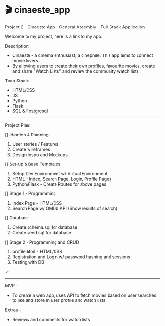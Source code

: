 # 🎬 cinaeste_app
Project 2 - Cinaeste App - General Assembly - Full-Stack Application

Welcome to my project, here is a link to my app.

Description: 
- Cinaeste - a cinema enthusiast; a cinephile. This app aims to connect movie lovers. 
- By allowing users to create their own profiles, favourite movies, create and share "Watch Lists" and review the community watch lists.

Tech Stack: 
- HTML/CSS
- JS
- Python
- Flask
- SQL & Postgresql

__________________________

Project Plan:

[] Ideation & Planning
1. User stories / Features
2. Create wireframes
3. Design Inspo and Mockups

[] Set-up & Base Templates
1. Setup Dev Environment w/ Virtual Environment
2. HTML - Index, Search Page, Login, Profile Pages
3. Python/Flask - Create Routes for above pages

[] Stage 1 - Programming
1. Index Page - HTML/CSS
2. Search Page w/ OMDb API (Show results of search)

[] Database
1. Create schema.sql for database
2. Create seed.sql for database 

[] Stage 2 - Programming and CRUD
1. profile.html - HTML/CSS 
2. Registration and Login w/ password hashing and sessions
3. Testing with DB

✓

__________________________

MVP - 
- To create a web app, uses API to fetch movies based on user searches to like and store in user profile and watch lists

Extras - 
- Reviews and comments for watch lists